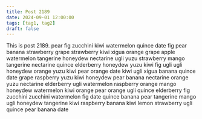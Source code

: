 ```yaml
---
title: Post 2189
date: 2024-09-01 12:00:00
tags: [tag1, tag2]
draft: false
---
```

This is post 2189.
pear
fig
zucchini
kiwi
watermelon
quince
date
fig
pear
banana
strawberry
grape
strawberry
kiwi
xigua
orange
grape
apple
watermelon
tangerine
honeydew
nectarine
ugli
yuzu
strawberry
mango
tangerine
nectarine
quince
elderberry
honeydew
yuzu
kiwi
fig
ugli
ugli
honeydew
orange
yuzu
kiwi
pear
orange
date
kiwi
ugli
xigua
banana
quince
date
grape
raspberry
yuzu
kiwi
honeydew
pear
banana
nectarine
orange
yuzu
nectarine
elderberry
ugli
watermelon
raspberry
orange
mango
honeydew
watermelon
kiwi
orange
pear
orange
ugli
quince
elderberry
fig
zucchini
zucchini
watermelon
fig
date
quince
banana
pear
tangerine
mango
ugli
honeydew
tangerine
kiwi
raspberry
banana
kiwi
lemon
strawberry
ugli
quince
pear
banana
date
